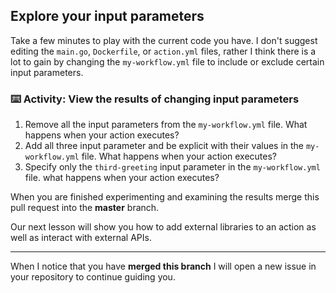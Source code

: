 ## Explore your input parameters

Take a few minutes to play with the current code you have. I don't suggest editing the `main.go`, `Dockerfile`, or `action.yml` files, rather I think there is a lot to gain by changing the `my-workflow.yml` file to include or exclude certain input parameters.

### :keyboard: Activity: View the results of changing input parameters

1. Remove all the input parameters from the `my-workflow.yml` file. What happens when your action executes?
2. Add all three input parameter and be explicit with their values in the `my-workflow.yml` file. What happens when your action executes?
3. Specify only the `third-greeting` input parameter in the `my-workflow.yml` file. what happens when your action executes?

When you are finished experimenting and examining the results merge this pull request into the **master** branch.

Our next lesson will show you how to add external libraries to an action as well as interact with external APIs.

---

When I notice that you have **merged this branch** I will open a new issue in your repository to continue guiding you.

